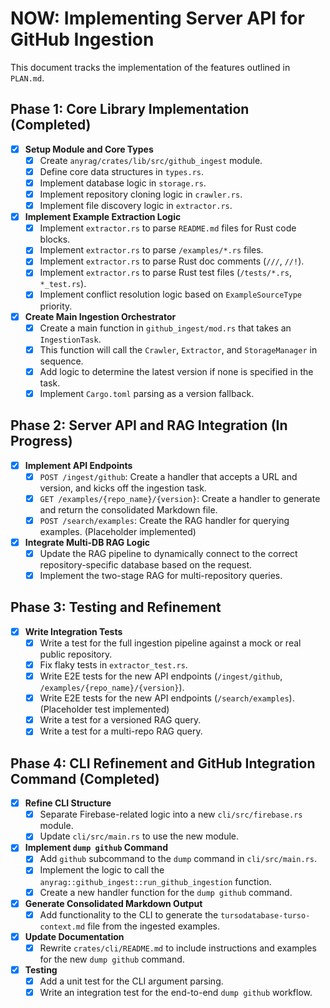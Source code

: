 # NOW: Implementing Server API for GitHub Ingestion

This document tracks the implementation of the features outlined in `PLAN.md`.

## Phase 1: Core Library Implementation (Completed)

- [x] **Setup Module and Core Types**
    - [x] Create `anyrag/crates/lib/src/github_ingest` module.
    - [x] Define core data structures in `types.rs`.
    - [x] Implement database logic in `storage.rs`.
    - [x] Implement repository cloning logic in `crawler.rs`.
    - [x] Implement file discovery logic in `extractor.rs`.
- [x] **Implement Example Extraction Logic**
    - [x] Implement `extractor.rs` to parse `README.md` files for Rust code blocks.
    - [x] Implement `extractor.rs` to parse `/examples/*.rs` files.
    - [x] Implement `extractor.rs` to parse Rust doc comments (`///`, `//!`).
    - [x] Implement `extractor.rs` to parse Rust test files (`/tests/*.rs`, `*_test.rs`).
    - [x] Implement conflict resolution logic based on `ExampleSourceType` priority.
- [x] **Create Main Ingestion Orchestrator**
    - [x] Create a main function in `github_ingest/mod.rs` that takes an `IngestionTask`.
    - [x] This function will call the `Crawler`, `Extractor`, and `StorageManager` in sequence.
    - [x] Add logic to determine the latest version if none is specified in the task.
    - [x] Implement `Cargo.toml` parsing as a version fallback.

## Phase 2: Server API and RAG Integration (In Progress)

- [x] **Implement API Endpoints**
    - [x] `POST /ingest/github`: Create a handler that accepts a URL and version, and kicks off the ingestion task.
    - [x] `GET /examples/{repo_name}/{version}`: Create a handler to generate and return the consolidated Markdown file.
    - [x] `POST /search/examples`: Create the RAG handler for querying examples. (Placeholder implemented)

- [x] **Integrate Multi-DB RAG Logic**
    - [x] Update the RAG pipeline to dynamically connect to the correct repository-specific database based on the request.
    - [x] Implement the two-stage RAG for multi-repository queries.

## Phase 3: Testing and Refinement

- [x] **Write Integration Tests**
    - [x] Write a test for the full ingestion pipeline against a mock or real public repository.
    - [x] Fix flaky tests in `extractor_test.rs`.
    - [x] Write E2E tests for the new API endpoints (`/ingest/github`, `/examples/{repo_name}/{version}`).
    - [x] Write E2E tests for the new API endpoints (`/search/examples`). (Placeholder test implemented)
    - [x] Write a test for a versioned RAG query.
    - [x] Write a test for a multi-repo RAG query.

## Phase 4: CLI Refinement and GitHub Integration Command (Completed)

- [x] **Refine CLI Structure**
  - [x] Separate Firebase-related logic into a new `cli/src/firebase.rs` module.
  - [x] Update `cli/src/main.rs` to use the new module.
- [x] **Implement `dump github` Command**
  - [x] Add `github` subcommand to the `dump` command in `cli/src/main.rs`.
  - [x] Implement the logic to call the `anyrag::github_ingest::run_github_ingestion` function.
  - [x] Create a new handler function for the `dump github` command.
- [x] **Generate Consolidated Markdown Output**
  - [x] Add functionality to the CLI to generate the `tursodatabase-turso-context.md` file from the ingested examples.
- [x] **Update Documentation**
  - [x] Rewrite `crates/cli/README.md` to include instructions and examples for the new `dump github` command.
- [x] **Testing**
  - [x] Add a unit test for the CLI argument parsing.
  - [x] Write an integration test for the end-to-end `dump github` workflow.